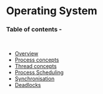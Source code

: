 # Operating System

### Table of contents - 

<br>

+ [Overview](notes/overview.md)
+ [Process concepts](notes/process_concept.md)
+ [Thread concepts](notes/thread_concept.md)
+ [Process Scheduling](notes/process_scheduling.md)
+ [Synchronisation](notes/synchronisation.md)
+ [Deadlocks](notes/deadlocks.md)

<!-- 
[Topic name](notes/topic_file.md) 
-->
